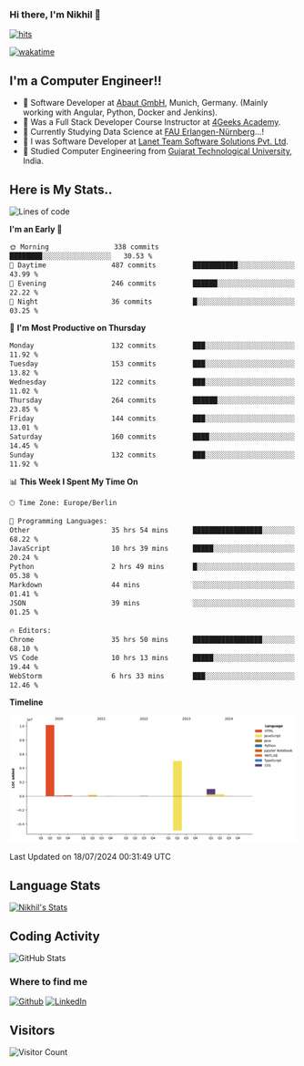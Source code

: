 ### Hi there, I'm Nikhil 👋

[![hits](https://hits.sh/github.com/silentsoft/hits.svg?color=2311cc)](https://hits.sh/github.com/silentsoft/hits/)

[![wakatime](https://wakatime.com/badge/user/369b6a3a-7953-4ff9-b7c7-be53d0a7ccc6.svg?style=for-the-badge)](https://wakatime.com/@369b6a3a-7953-4ff9-b7c7-be53d0a7ccc6)

## I'm a  Computer Engineer!!

- 🌱 Software Developer at [Abaut GmbH](https://www.abaut.de/), Munich, Germany. (Mainly working with Angular, Python, Docker and Jenkins).
- 🌱 Was a Full Stack Developer Course Instructor at [4Geeks Academy](https://4geeks.com/).
- 🌱 Currently Studying Data Science at [FAU Erlangen-Nürnberg](https://www.fau.de/)...!
- 🌱 I was Software Developer at [Lanet Team Software Solutions Pvt. Ltd](https://lanetteam.com/).
- 🌱 Studied Computer Engineering from [Gujarat Technological University](https://www.gtu.ac.in/), India.

<h2>Here is My Stats..</h2>

<!--START_SECTION:waka-->
![Lines of code](https://img.shields.io/badge/From%20Hello%20World%20I%27ve%20Written-16.9%20million%20lines%20of%20code-blue)

**I'm an Early 🐤** 

```text
🌞 Morning                338 commits         ████████░░░░░░░░░░░░░░░░░   30.53 % 
🌆 Daytime                487 commits         ███████████░░░░░░░░░░░░░░   43.99 % 
🌃 Evening                246 commits         ██████░░░░░░░░░░░░░░░░░░░   22.22 % 
🌙 Night                  36 commits          █░░░░░░░░░░░░░░░░░░░░░░░░   03.25 % 
```
📅 **I'm Most Productive on Thursday** 

```text
Monday                   132 commits         ███░░░░░░░░░░░░░░░░░░░░░░   11.92 % 
Tuesday                  153 commits         ███░░░░░░░░░░░░░░░░░░░░░░   13.82 % 
Wednesday                122 commits         ███░░░░░░░░░░░░░░░░░░░░░░   11.02 % 
Thursday                 264 commits         ██████░░░░░░░░░░░░░░░░░░░   23.85 % 
Friday                   144 commits         ███░░░░░░░░░░░░░░░░░░░░░░   13.01 % 
Saturday                 160 commits         ████░░░░░░░░░░░░░░░░░░░░░   14.45 % 
Sunday                   132 commits         ███░░░░░░░░░░░░░░░░░░░░░░   11.92 % 
```


📊 **This Week I Spent My Time On** 

```text
🕑︎ Time Zone: Europe/Berlin

💬 Programming Languages: 
Other                    35 hrs 54 mins      █████████████████░░░░░░░░   68.22 % 
JavaScript               10 hrs 39 mins      █████░░░░░░░░░░░░░░░░░░░░   20.24 % 
Python                   2 hrs 49 mins       █░░░░░░░░░░░░░░░░░░░░░░░░   05.38 % 
Markdown                 44 mins             ░░░░░░░░░░░░░░░░░░░░░░░░░   01.41 % 
JSON                     39 mins             ░░░░░░░░░░░░░░░░░░░░░░░░░   01.25 % 

🔥 Editors: 
Chrome                   35 hrs 50 mins      █████████████████░░░░░░░░   68.10 % 
VS Code                  10 hrs 13 mins      █████░░░░░░░░░░░░░░░░░░░░   19.44 % 
WebStorm                 6 hrs 33 mins       ███░░░░░░░░░░░░░░░░░░░░░░   12.46 % 
```

**Timeline**

![Lines of Code chart](https://raw.githubusercontent.com/nikhilmaguwala/nikhilmaguwala/main/assets/bar_graph.png)


 Last Updated on 18/07/2024 00:31:49 UTC
<!--END_SECTION:waka-->

<h2>Language Stats</h2>

[![Nikhil's Stats](https://github-readme-stats.vercel.app/api/wakatime?username=nikhilmaguwala&layout=compact&title=Stats)](https://github.com/nikhilmaguwala)


<h2>Coding Activity</h2>

<p><img src="https://wakatime.com/share/@nikhilmaguwala/7dd532b8-3e5e-4c26-8c46-68cc27712a92.svg" alt="GitHub Stats"></p>

<h3>Where to find me</h3>
<p>
    <a href="https://github.com/nikhilmaguwala" target="_blank"><img alt="Github" src="https://img.shields.io/badge/GitHub-%2312100E.svg?&style=for-the-badge&logo=Github&logoColor=white" /></a>
    <a href="https://www.linkedin.com/in/nikhil-maguwala" target="_blank"><img alt="LinkedIn" src="https://img.shields.io/badge/linkedin-%230077B5.svg?&style=for-the-badge&logo=linkedin&logoColor=white" /></a> 
</p>


<h2>Visitors</h2>

![Visitor Count](https://profile-counter.glitch.me/nikhilmaguwala/count.svg)

[website]: https://nikhilmaguwala.github.io/
[instagram]: https://www.instagram.com/nikhil_maguwala/
[linkedin]: https://www.linkedin.com/in/nikhil-maguwala/


